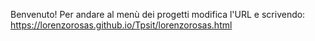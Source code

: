 Benvenuto! Per andare al menù dei progetti modifica l'URL e scrivendo: https://lorenzorosas.github.io/Tpsit/lorenzorosas.html
